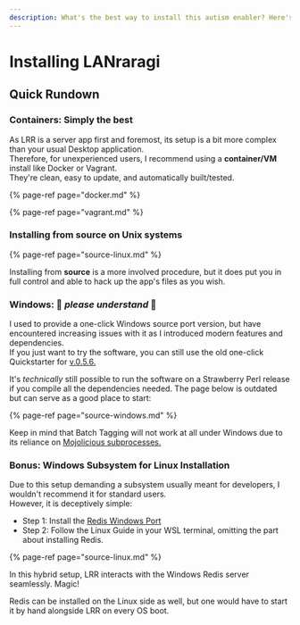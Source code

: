 ```yaml
---
description: What's the best way to install this autism enabler? Here's the Quick Rundown™
---
```


# Installing LANraragi

## Quick Rundown

### Containers: Simply the best

As LRR is a server app first and foremost, its setup is a bit more complex than your usual Desktop application.  
Therefore, for unexperienced users, I recommend using a **container/VM** install like Docker or Vagrant.  
They're clean, easy to update, and automatically built/tested.

{% page-ref page="docker.md" %}

{% page-ref page="vagrant.md" %}

### Installing from source on Unix systems

{% page-ref page="source-linux.md" %}

Installing from **source** is a more involved procedure, but it does put you in full control and able to hack up the app's files as you wish.

### Windows: 🙇‍ _please understand_ 🙇‍

I used to provide a one-click Windows source port version, but have encountered increasing issues with it as I introduced modern features and dependencies.  
If you just want to try the software, you can still use the old one-click Quickstarter for [v.0.5.6.](https://github.com/Difegue/LANraragi/releases/download/v.0.5.6/LRR_0.5.6_QuickStarter_Windows.zip)

It's _technically_ still possible to run the software on a Strawberry Perl release if you compile all the dependencies needed. The page below is outdated but can serve as a good place to start:

{% page-ref page="source-windows.md" %}

Keep in mind that Batch Tagging will not work at all under Windows due to its reliance on [Mojolicious subprocesses.](https://metacpan.org/pod/distribution/Mojolicious/lib/Mojolicious/Guides/FAQ.pod#How-well-is-Windows-supported-by-Mojolicious?)

### Bonus: Windows Subsystem for Linux Installation

Due to this setup demanding a subsystem usually meant for developers, I wouldn't recommend it for standard users.  
However, it is deceptively simple:

* Step 1: Install the [Redis Windows Port](https://github.com/tporadowski/redis)
* Step 2: Follow the Linux Guide in your WSL terminal, omitting the part about installing Redis.

{% page-ref page="source-linux.md" %}

In this hybrid setup, LRR interacts with the Windows Redis server seamlessly. Magic!

Redis can be installed on the Linux side as well, but one would have to start it by hand alongside LRR on every OS boot.

